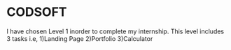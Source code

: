 # CODSOFT
I have chosen Level 1 inorder to complete my internship.
This level includes 3 tasks i.e, 
1)Landing Page
2)Portfolio 
3)Calculator

